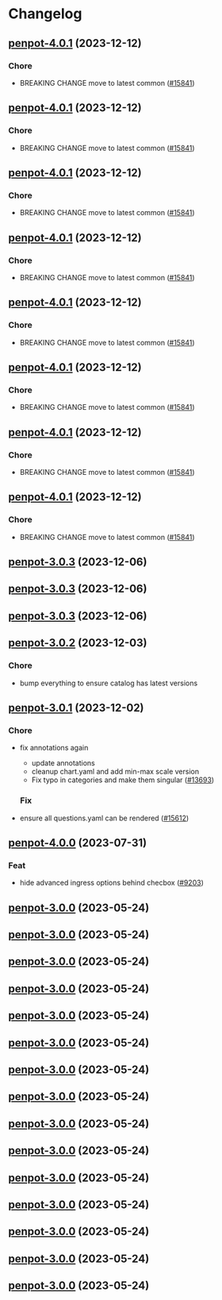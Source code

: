 # Changelog



## [penpot-4.0.1](https://github.com/truecharts/charts/compare/penpot-3.0.3...penpot-4.0.1) (2023-12-12)

### Chore

- BREAKING CHANGE move to latest common ([#15841](https://github.com/truecharts/charts/issues/15841))
  
  


## [penpot-4.0.1](https://github.com/truecharts/charts/compare/penpot-3.0.3...penpot-4.0.1) (2023-12-12)

### Chore

- BREAKING CHANGE move to latest common ([#15841](https://github.com/truecharts/charts/issues/15841))
  
  


## [penpot-4.0.1](https://github.com/truecharts/charts/compare/penpot-3.0.3...penpot-4.0.1) (2023-12-12)

### Chore

- BREAKING CHANGE move to latest common ([#15841](https://github.com/truecharts/charts/issues/15841))
  
  


## [penpot-4.0.1](https://github.com/truecharts/charts/compare/penpot-3.0.3...penpot-4.0.1) (2023-12-12)

### Chore

- BREAKING CHANGE move to latest common ([#15841](https://github.com/truecharts/charts/issues/15841))
  
  


## [penpot-4.0.1](https://github.com/truecharts/charts/compare/penpot-3.0.3...penpot-4.0.1) (2023-12-12)

### Chore

- BREAKING CHANGE move to latest common ([#15841](https://github.com/truecharts/charts/issues/15841))
  
  


## [penpot-4.0.1](https://github.com/truecharts/charts/compare/penpot-3.0.3...penpot-4.0.1) (2023-12-12)

### Chore

- BREAKING CHANGE move to latest common ([#15841](https://github.com/truecharts/charts/issues/15841))
  
  


## [penpot-4.0.1](https://github.com/truecharts/charts/compare/penpot-3.0.3...penpot-4.0.1) (2023-12-12)

### Chore

- BREAKING CHANGE move to latest common ([#15841](https://github.com/truecharts/charts/issues/15841))
  
  


## [penpot-4.0.1](https://github.com/truecharts/charts/compare/penpot-3.0.3...penpot-4.0.1) (2023-12-12)

### Chore

- BREAKING CHANGE move to latest common ([#15841](https://github.com/truecharts/charts/issues/15841))
  
  



## [penpot-3.0.3](https://github.com/truecharts/charts/compare/penpot-3.0.2...penpot-3.0.3) (2023-12-06)




## [penpot-3.0.3](https://github.com/truecharts/charts/compare/penpot-3.0.2...penpot-3.0.3) (2023-12-06)




## [penpot-3.0.3](https://github.com/truecharts/charts/compare/penpot-3.0.2...penpot-3.0.3) (2023-12-06)




## [penpot-3.0.2](https://github.com/truecharts/charts/compare/penpot-3.0.1...penpot-3.0.2) (2023-12-03)

### Chore

- bump everything to ensure catalog has latest versions
  
  


## [penpot-3.0.1](https://github.com/truecharts/charts/compare/penpot-4.0.0...penpot-3.0.1) (2023-12-02)

### Chore

- fix annotations again
  - update annotations
  - cleanup chart.yaml and add min-max scale version
  - Fix typo in categories and make them singular ([#13693](https://github.com/truecharts/charts/issues/13693))
  
  ### Fix

- ensure all questions.yaml can be rendered ([#15612](https://github.com/truecharts/charts/issues/15612))
  
  









## [penpot-4.0.0](https://github.com/truecharts/charts/compare/penpot-3.0.0...penpot-4.0.0) (2023-07-31)

### Feat

- hide advanced ingress options behind checbox ([#9203](https://github.com/truecharts/charts/issues/9203))
  
  


## [penpot-3.0.0](https://github.com/truecharts/charts/compare/penpot-2.0.13...penpot-3.0.0) (2023-05-24)




## [penpot-3.0.0](https://github.com/truecharts/charts/compare/penpot-2.0.13...penpot-3.0.0) (2023-05-24)




## [penpot-3.0.0](https://github.com/truecharts/charts/compare/penpot-2.0.13...penpot-3.0.0) (2023-05-24)




## [penpot-3.0.0](https://github.com/truecharts/charts/compare/penpot-2.0.13...penpot-3.0.0) (2023-05-24)




## [penpot-3.0.0](https://github.com/truecharts/charts/compare/penpot-2.0.13...penpot-3.0.0) (2023-05-24)




## [penpot-3.0.0](https://github.com/truecharts/charts/compare/penpot-2.0.13...penpot-3.0.0) (2023-05-24)




## [penpot-3.0.0](https://github.com/truecharts/charts/compare/penpot-2.0.13...penpot-3.0.0) (2023-05-24)




## [penpot-3.0.0](https://github.com/truecharts/charts/compare/penpot-2.0.13...penpot-3.0.0) (2023-05-24)




## [penpot-3.0.0](https://github.com/truecharts/charts/compare/penpot-2.0.13...penpot-3.0.0) (2023-05-24)




## [penpot-3.0.0](https://github.com/truecharts/charts/compare/penpot-2.0.13...penpot-3.0.0) (2023-05-24)




## [penpot-3.0.0](https://github.com/truecharts/charts/compare/penpot-2.0.13...penpot-3.0.0) (2023-05-24)




## [penpot-3.0.0](https://github.com/truecharts/charts/compare/penpot-2.0.13...penpot-3.0.0) (2023-05-24)




## [penpot-3.0.0](https://github.com/truecharts/charts/compare/penpot-2.0.13...penpot-3.0.0) (2023-05-24)




## [penpot-3.0.0](https://github.com/truecharts/charts/compare/penpot-2.0.13...penpot-3.0.0) (2023-05-24)




## [penpot-3.0.0](https://github.com/truecharts/charts/compare/penpot-2.0.13...penpot-3.0.0) (2023-05-24)

